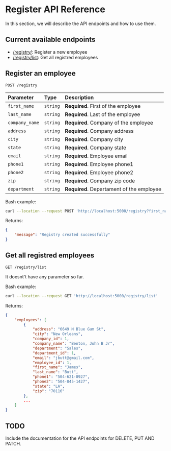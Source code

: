 # Register API Reference

In this section, we will describe the API endpoints and how to use them.

## Current available endpoints 
- [/registry/](#registry): Register a new employee
- [/registry/list](#registry-list): Get all registred employees

## Register an employee <a name = "registry"></a>
```http
POST /registry
```

| Parameter | Type     | Description                |
| :-------- | :------- | :------------------------- |
| `first_name` | `string` | **Required**. First of the employee |
| `last_name` | `string` | **Required**. Last of the employee |
| `company_name` | `string` | **Required**. Company of the employee |
| `address` | `string` | **Required**. Company address |
| `city` | `string` | **Required**. Company city |
| `state` | `string` | **Required**. Company state |
| `email` | `string` | **Required**. Employee email |
| `phone1` | `string` | **Required**. Employee phone1 |
| `phone2` | `string` | **Required**. Employee phone2 |
| `zip` | `string` | **Required**. Company zip code |
| `department` | `string` | **Required**. Departament of the employee |

Bash example:
```bash
curl --location --request POST 'http://localhost:5000/registry?first_name=Jehu&last_name=Silva&email=ijehusa@gmail.com&phone1=9512465454&phone2=5545465156&company_name=Coca-Cola&address=Eje Central 654, Coyoacan&city=Ciudad de Mexico&state=Ciudad de Mexico&zip=56424&department=Marketing'
```

Returns:
```json
{
    "message": "Registry created successfully"
}
```


## Get all registred employees <a name = "registry-list"></a>

```http
GET /registry/list
```

It doesnt't have any parameter so far.

Bash example:
```bash
curl --location --request GET 'http://localhost:5000/registry/list'
```
Returns:
```json
{
    "employees": [
        {
            "address": "6649 N Blue Gum St",
            "city": "New Orleans",
            "company_id": 1,
            "company_name": "Benton, John B Jr",
            "department": "Sales",
            "department_id": 1,
            "email": "jbutt@gmail.com",
            "employee_id": 1,
            "first_name": "James",
            "last_name": "Butt",
            "phone1": "504-621-8927",
            "phone2": "504-845-1427",
            "state": "LA",
            "zip": "70116"
        },
        ...
    ]
}
```

## TODO

Include the documentation for the API endpoints for DELETE, PUT AND PATCH.


